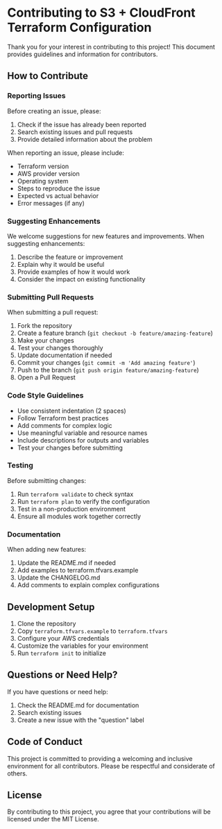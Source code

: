 <!-- @format -->

# Contributing to S3 + CloudFront Terraform Configuration

Thank you for your interest in contributing to this project! This document provides guidelines and information for contributors.

## How to Contribute

### Reporting Issues

Before creating an issue, please:

1. Check if the issue has already been reported
2. Search existing issues and pull requests
3. Provide detailed information about the problem

When reporting an issue, please include:

- Terraform version
- AWS provider version
- Operating system
- Steps to reproduce the issue
- Expected vs actual behavior
- Error messages (if any)

### Suggesting Enhancements

We welcome suggestions for new features and improvements. When suggesting enhancements:

1. Describe the feature or improvement
2. Explain why it would be useful
3. Provide examples of how it would work
4. Consider the impact on existing functionality

### Submitting Pull Requests

When submitting a pull request:

1. Fork the repository
2. Create a feature branch (`git checkout -b feature/amazing-feature`)
3. Make your changes
4. Test your changes thoroughly
5. Update documentation if needed
6. Commit your changes (`git commit -m 'Add amazing feature'`)
7. Push to the branch (`git push origin feature/amazing-feature`)
8. Open a Pull Request

### Code Style Guidelines

- Use consistent indentation (2 spaces)
- Follow Terraform best practices
- Add comments for complex logic
- Use meaningful variable and resource names
- Include descriptions for outputs and variables
- Test your changes before submitting

### Testing

Before submitting changes:

1. Run `terraform validate` to check syntax
2. Run `terraform plan` to verify the configuration
3. Test in a non-production environment
4. Ensure all modules work together correctly

### Documentation

When adding new features:

1. Update the README.md if needed
2. Add examples to terraform.tfvars.example
3. Update the CHANGELOG.md
4. Add comments to explain complex configurations

## Development Setup

1. Clone the repository
2. Copy `terraform.tfvars.example` to `terraform.tfvars`
3. Configure your AWS credentials
4. Customize the variables for your environment
5. Run `terraform init` to initialize

## Questions or Need Help?

If you have questions or need help:

1. Check the README.md for documentation
2. Search existing issues
3. Create a new issue with the "question" label

## Code of Conduct

This project is committed to providing a welcoming and inclusive environment for all contributors. Please be respectful and considerate of others.

## License

By contributing to this project, you agree that your contributions will be licensed under the MIT License.
